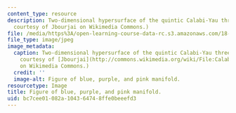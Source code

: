 ```yaml
---
content_type: resource
description: Two-dimensional hypersurface of the quintic Calabi-Yau three-fold. (Image
  courtesy of Jbourjai on Wikimedia Commons.)
file: /media/https%3A/open-learning-course-data-rc.s3.amazonaws.com/18-969-topics-in-geometry-mirror-symmetry-spring-2009/bc7cee01082a104364748ffe0beeefd3_18-969s09-th.jpg
file_type: image/jpeg
image_metadata:
  caption: Two-dimensional hypersurface of the quintic Calabi-Yau three-fold. (Image
    courtesy of [Jbourjai](http://commons.wikimedia.org/wiki/File:Calabi_yau.jpg)
    on Wikimedia Commons.)
  credit: ''
  image-alt: Figure of blue, purple, and pink manifold.
resourcetype: Image
title: Figure of blue, purple, and pink manifold.
uid: bc7cee01-082a-1043-6474-8ffe0beeefd3
---
```

